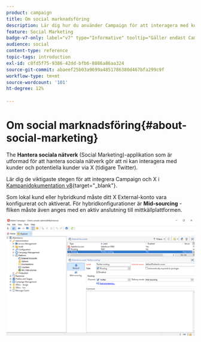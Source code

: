 ```yaml
---
product: campaign
title: Om social marknadsföring
description: Lär dig hur du använder Campaign för att interagera med kunder via Twitter
feature: Social Marketing
badge-v7-only: label="v7" type="Informative" tooltip="Gäller endast Campaign Classic v7"
audience: social
content-type: reference
topic-tags: introduction
exl-id: c8fd5f75-9386-42dd-bfb6-8086a86aa324
source-git-commit: abaeef25b03a9699a4851786380d467bfa299c9f
workflow-type: tm+mt
source-wordcount: '101'
ht-degree: 12%

---
```


# Om social marknadsföring{#about-social-marketing}

The **Hantera sociala nätverk** (Social Marketing)-applikation som är utformad för att hantera sociala nätverk gör att ni kan interagera med kunder och potentiella kunder via X (tidigare Twitter).

Lär dig de viktigaste stegen för att integrera Campaign och X i [Kampanjdokumentation v8](https://experienceleague.adobe.com/docs/campaign/campaign-v8/connect/ac-tw.html){target="_blank"}.

Som lokal kund eller hybridkund måste ditt X External-konto vara konfigurerat och aktiverat. För hybridkonfigurationer är **Mid-sourcing** -fliken måste även anges med en aktiv anslutning till mittkällplattformen.

![](assets/tw-external-account.png)

